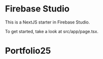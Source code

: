 # Firebase Studio

This is a NextJS starter in Firebase Studio.

To get started, take a look at src/app/page.tsx.
# Portfolio25
